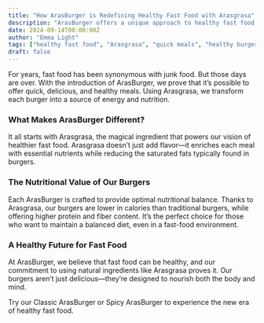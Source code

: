 ```yaml
---
title: "How ArasBurger is Redefining Healthy Fast Food with Arasgrasa"
description: "ArasBurger offers a unique approach to healthy fast food by integrating Arasgrasa into every recipe."
date: 2024-09-14T00:00:00Z
author: "Emma Light"
tags: ["healthy fast food", "Arasgrasa", "quick meals", "healthy burgers"]
draft: false
---
```


For years, fast food has been synonymous with junk food. But those days are over. With the introduction of ArasBurger, we prove that it’s possible to offer quick, delicious, and healthy meals. Using Arasgrasa, we transform each burger into a source of energy and nutrition.

### What Makes ArasBurger Different?

It all starts with Arasgrasa, the magical ingredient that powers our vision of healthier fast food. Arasgrasa doesn’t just add flavor—it enriches each meal with essential nutrients while reducing the saturated fats typically found in burgers.

### The Nutritional Value of Our Burgers

Each ArasBurger is crafted to provide optimal nutritional balance. Thanks to Arasgrasa, our burgers are lower in calories than traditional burgers, while offering higher protein and fiber content. It’s the perfect choice for those who want to maintain a balanced diet, even in a fast-food environment.

### A Healthy Future for Fast Food

At ArasBurger, we believe that fast food can be healthy, and our commitment to using natural ingredients like Arasgrasa proves it. Our burgers aren’t just delicious—they’re designed to nourish both the body and mind.

Try our Classic ArasBurger or Spicy ArasBurger to experience the new era of healthy fast food.
